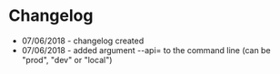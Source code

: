Changelog
==========

* 07/06/2018 - changelog created
* 07/06/2018 - added argument --api= to the command line (can be "prod", "dev" or "local")
